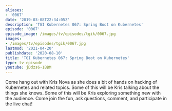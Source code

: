 ```yaml
---
aliases:
- '0067'
date: '2019-03-08T22:34:05Z'
description: 'TGI Kubernetes 067: Spring Boot on Kubernetes'
episode: '0067'
episode_image: /images/tv/episodes/tgik/0067.jpg
images:
- /images/tv/episodes/tgik/0067.jpg
lastmod: '2021-04-20'
publishdate: '2020-08-10'
title: 'TGI Kubernetes 067: Spring Boot on Kubernetes'
type: tv-episode
youtube: jDdzs6-1BBM
---
```


Come hang out with Kris Nova as she does a bit of hands on hacking of Kubernetes and related topics. Some of this will be Kris talking about the things she knows. Some of this will be Kris exploring something new with the audience. Come join the fun, ask questions, comment, and participate in the live chat!